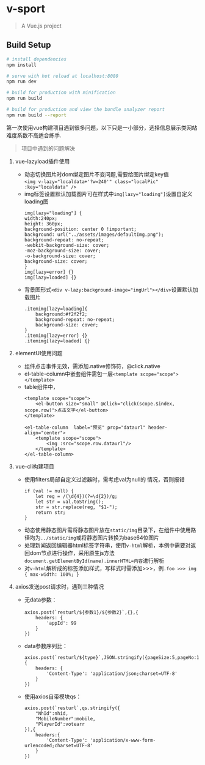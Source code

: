 # v-sport

> A Vue.js project

## Build Setup

``` bash
# install dependencies
npm install

# serve with hot reload at localhost:8080
npm run dev

# build for production with minification
npm run build

# build for production and view the bundle analyzer report
npm run build --report
```

第一次使用vue构建项目遇到很多问题，以下只是一小部分，选择信息展示类网站难度系数不高适合练手.

>项目中遇到的问题解决   

1. vue-lazyload插件使用

   + 动态切换图片时dom绑定图片不变问题,需要给图片绑定key值   
  `<img v-lazy="localdata+'?w=240'" class="localPic" :key="localdata" />`
   + img标签设置默认加载图片可在样式中`img[lazy="loading"]`设置自定义loading图   
        ```
        img[lazy="loading"] {
        width:240px;
        height: 360px;
        background-position: center 0 !important;
        background: url("../assets/images/defaultImg.png");
        background-repeat: no-repeat;
        -webkit-background-size: cover;
        -moz-background-size: cover;
        -o-background-size: cover;
        background-size: cover;
        }
        img[lazy=error] {}
        img[lazy=loaded] {}
        ```
   + 背景图形式`<div v-lazy:background-image="imgUrl"></div>`设置默认加载图片
        ```
        .itemimg[lazy=loading]{
            background:#f2f2f2;
            background-repeat: no-repeat;
            background-size: cover;
        }
        .itemimg[lazy=error] {}
        .itemimg[lazy=loaded] {}
        ```
2. elementUI使用问题   
   + 组件点击事件无效，需添加.native修饰符，@click.native
   + el-table-column中嵌套组件需包一层`<template scope="scope"></template>`
   + table组件中，
        ```
        <template scope="scope">
            <el-button size="small" @click="click(scope.$index, scope.row)">点击文字</el-button>
        </template>
            
        <el-table-column  label="预览" prop="dataurl" header-align="center">
            <template scope="scope">
                <img :src="scope.row.dataurl"/>
            </template>
        </el-table-column>
        ```
3. vue-cli构建项目
   + 使用filters局部自定义过滤器时，需考虑val为null的 情况，否则报错
        ```
        if (val != null) {
            let reg = /(\d{4})(?=\d{2})/g;
            let str = val.toString();
            str = str.replace(reg, "$1-");
            return str;
        }
        ```
    + 动态使用静态图片需将静态图片放在`static/img`目录下，在组件中使用路径均为`../static/img`或将静态图片转换为base64位图片
    + 处理新闻返回编辑器html标签字符串，使用`v-html`解析，本例中需要对返回dom节点进行操作，采用原生js方法`document.getElementById(name).innerHTML=内容`进行解析
    + 对`v-html`解析成的标签添加样式，写样式时需添加>>>，例`.foo >>> img { max-width: 100%; }`
4. axios发送post请求时，遇到三种情况
    + 无data参数：
        ```
        axios.post(`resturl/${参数1}/${参数2}`,{},{
            headers: {
                'appId': 99
            }
        })
        ```
    + data参数序列比：
        ```
        axios.post(`resturl/${type}`,JSON.stringify({pageSize:5,pageNo:1,needPage:true}),{
            headers: {
                'Content-Type': 'application/json;charset=UTF-8'
            }
        })
        ```
    + 使用axios自带模块qs：
        ```
        axios.post(`resturl`,qs.stringify({
            "NhId":nhid,
            "MobileNumber":mobile,
            "PlayerId":votearr
        }),{
            headers:{
                'Content-Type': 'application/x-www-form-urlencoded;charset=UTF-8'  
            }
        })
        ```




